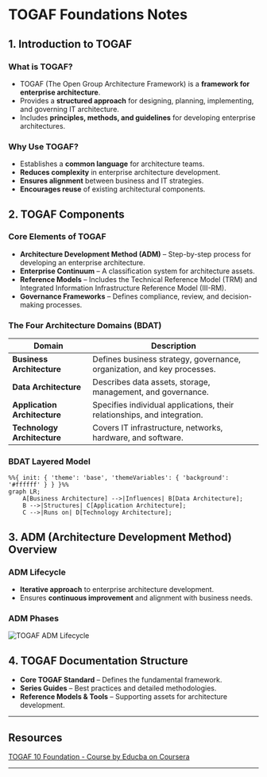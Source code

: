 # TOGAF Foundations Notes

## 1. Introduction to TOGAF

### What is TOGAF?

- TOGAF (The Open Group Architecture Framework) is a **framework for enterprise architecture**.
- Provides a **structured approach** for designing, planning, implementing, and governing IT architecture.
- Includes **principles, methods, and guidelines** for developing enterprise architectures.

### Why Use TOGAF?

- Establishes a **common language** for architecture teams.
- **Reduces complexity** in enterprise architecture development.
- **Ensures alignment** between business and IT strategies.
- **Encourages reuse** of existing architectural components.

## 2. TOGAF Components

### Core Elements of TOGAF

- **Architecture Development Method (ADM)** – Step-by-step process for developing an enterprise architecture.
- **Enterprise Continuum** – A classification system for architecture assets.
- **Reference Models** – Includes the Technical Reference Model (TRM) and Integrated Information Infrastructure Reference Model (III-RM).
- **Governance Frameworks** – Defines compliance, review, and decision-making processes.

### The Four Architecture Domains (BDAT)

| Domain       | Description |
|-------------|-------------|
| **Business Architecture** | Defines business strategy, governance, organization, and key processes. |
| **Data Architecture** | Describes data assets, storage, management, and governance. |
| **Application Architecture** | Specifies individual applications, their relationships, and integration. |
| **Technology Architecture** | Covers IT infrastructure, networks, hardware, and software. |

### BDAT Layered Model

```mermaid
%%{ init: { 'theme': 'base', 'themeVariables': { 'background': '#ffffff' } } }%%
graph LR;
    A[Business Architecture] -->|Influences| B[Data Architecture];
    B -->|Structures| C[Application Architecture];
    C -->|Runs on| D[Technology Architecture];
```

## 3. ADM (Architecture Development Method) Overview

### ADM Lifecycle

- **Iterative approach** to enterprise architecture development.
- Ensures **continuous improvement** and alignment with business needs.

### ADM Phases

![TOGAF ADM Lifecycle](adm.png)

## 4. TOGAF Documentation Structure

- **Core TOGAF Standard** – Defines the fundamental framework.
- **Series Guides** – Best practices and detailed methodologies.
- **Reference Models & Tools** – Supporting assets for architecture development.

---

## Resources

[TOGAF 10 Foundation - Course by Educba on Coursera](https://www.coursera.org/learn/togaf-10-foundation/home/welcome)

---